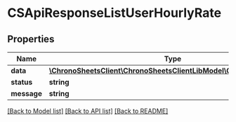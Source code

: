 # CSApiResponseListUserHourlyRate

## Properties
Name | Type | Description | Notes
------------ | ------------- | ------------- | -------------
**data** | [**\ChronoSheetsClient\ChronoSheetsClientLibModel\CSUserHourlyRate[]**](CSUserHourlyRate.md) |  | [optional] 
**status** | **string** |  | [optional] 
**message** | **string** |  | [optional] 

[[Back to Model list]](../README.md#documentation-for-models) [[Back to API list]](../README.md#documentation-for-api-endpoints) [[Back to README]](../README.md)



